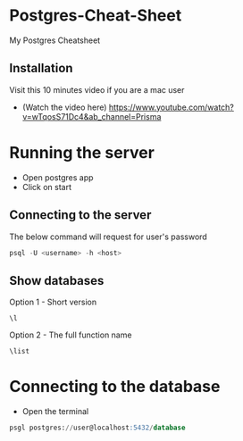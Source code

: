 # Postgres-Cheat-Sheet
My Postgres Cheatsheet


## Installation
Visit this 10 minutes video if you are a mac user
 - (Watch the video here) https://www.youtube.com/watch?v=wTqosS71Dc4&ab_channel=Prisma

# Running the server
- Open postgres app
- Click on start

## Connecting to the server
The below command will request for user's password
```sql
psql -U <username> -h <host>
```

## Show databases
Option 1 - Short version
```psql
\l
```

Option 2 - The full function name
```psql
\list
```

# Connecting to the database
- Open the terminal
```sql
psgl postgres://user@localhost:5432/database
```


